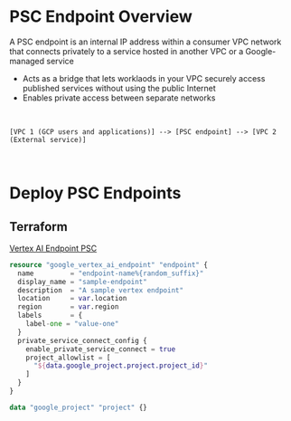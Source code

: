 # PSC Endpoint Overview

A PSC endpoint is an internal IP address within a consumer VPC network that connects privately to a service hosted in another VPC or a Google-managed service

* Acts as a bridge that lets worklaods in your VPC securely access published services without using the public Internet
* Enables private access between separate networks 

<br>

```Text
[VPC 1 (GCP users and applications)] --> [PSC endpoint] --> [VPC 2 (External service)]
```

<br>

# Deploy PSC Endpoints

## Terraform

[Vertex AI Endpoint PSC](https://registry.terraform.io/providers/hashicorp/google/latest/docs/resources/vertex_ai_endpoint#example-usage---vertex-ai-endpoint-private-service-connect)
```Terraform
resource "google_vertex_ai_endpoint" "endpoint" {
  name         = "endpoint-name%{random_suffix}"
  display_name = "sample-endpoint"
  description  = "A sample vertex endpoint"
  location     = var.location
  region       = var.region
  labels       = {
    label-one = "value-one"
  }
  private_service_connect_config {
    enable_private_service_connect = true
    project_allowlist = [
      "${data.google_project.project.project_id}"
    ]
  }
}

data "google_project" "project" {}
```